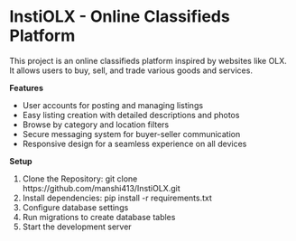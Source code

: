 # InstiOLX - Online Classifieds Platform
This project is an online classifieds platform inspired by websites like OLX. It allows users to buy, sell, and trade various goods and services.

**Features**
<ul>
<li>User accounts for posting and managing listings</li>
<li>Easy listing creation with detailed descriptions and photos</li>
<li>Browse by category and location filters</li>
<li>Secure messaging system for buyer-seller communication</li>
<li>Responsive design for a seamless experience on all devices</li>
</ul>

**Setup**
<ol>
  <li>Clone the Repository: git clone https://github.com/manshi413/InstiOLX.git </li>
  <li>Install dependencies: pip install -r requirements.txt</li>
  <li>Configure database settings </li>
  <li>Run migrations to create database tables</li>
  <li>Start the development server</li>
</ol>

